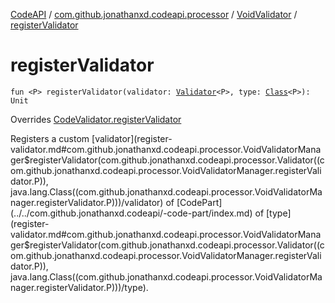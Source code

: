 [CodeAPI](../../index.md) / [com.github.jonathanxd.codeapi.processor](../index.md) / [VoidValidator](index.md) / [registerValidator](.)

# registerValidator

`fun <P> registerValidator(validator: `[`Validator`](../-validator/index.md)`<P>, type: `[`Class`](http://docs.oracle.com/javase/6/docs/api/java/lang/Class.html)`<P>): Unit`

Overrides [CodeValidator.registerValidator](../-code-validator/register-validator.md)

Registers a custom [validator](register-validator.md#com.github.jonathanxd.codeapi.processor.VoidValidatorManager$registerValidator(com.github.jonathanxd.codeapi.processor.Validator((com.github.jonathanxd.codeapi.processor.VoidValidatorManager.registerValidator.P)), java.lang.Class((com.github.jonathanxd.codeapi.processor.VoidValidatorManager.registerValidator.P)))/validator) of [CodePart](../../com.github.jonathanxd.codeapi/-code-part/index.md) of [type](register-validator.md#com.github.jonathanxd.codeapi.processor.VoidValidatorManager$registerValidator(com.github.jonathanxd.codeapi.processor.Validator((com.github.jonathanxd.codeapi.processor.VoidValidatorManager.registerValidator.P)), java.lang.Class((com.github.jonathanxd.codeapi.processor.VoidValidatorManager.registerValidator.P)))/type).


